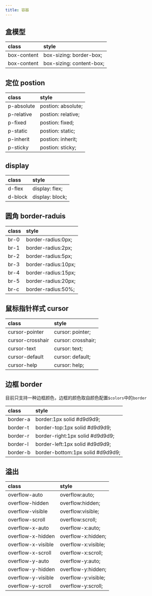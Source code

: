 ```yaml
---
title: 容器
---
```


## 盒模型

| class       | style                    |
| :---------- | :----------------------- |
| box-content | box-sizing: border-box;  |
| box-content | box-sizing: content-box; |

## 定位 postion

| class      | style              |
| :--------- | :----------------- |
| p-absolute | postion: absolute; |
| p-relative | postion: relative; |
| p-fixed    | postion: fixed;    |
| p-static   | postion: static;   |
| p-inherit  | postion: inherit;  |
| p-sticky   | postion: sticky;   |

## display

| class   | style           |
| :------ | :-------------- |
| d-flex  | display: flex;  |
| d-block | display: block; |

## 圆角 border-raduis

| class | style               |
| :---- | :------------------ |
| br-0  | border-radius:0px;  |
| br-1  | border-radius:2px;  |
| br-2  | border-radius:5px;  |
| br-3  | border-radius:10px; |
| br-4  | border-radius:15px; |
| br-5  | border-radius:20px; |
| br-c  | border-radius:50%;  |

## 鼠标指针样式 cursor

| class            | style              |
| :--------------- | :----------------- |
| cursor-pointer   | cursor: pointer;   |
| cursor-crosshair | cursor: crosshair; |
| cursor-text      | cursor: text;      |
| cursor-default   | cursor: default;   |
| cursor-help      | cursor: help;      |

## 边框 border

目前只支持一种边框颜色，边框的颜色取自颜色配置`$colors`中的`border`

| class    | style                            |
| :------- | :------------------------------- |
| border-a | border:1px solid #d9d9d9;        |
| border-t | border-top:1px solid #d9d9d9;    |
| border-r | border-right:1px solid #d9d9d9;  |
| border-l | border-left:1px solid #d9d9d9;   |
| border-b | border-bottom:1px solid #d9d9d9; |

## 溢出

| class              | style               |
| :----------------- | :------------------ |
| overflow-auto      | overflow:auto;      |
| overflow-hidden    | overflow:hidden;    |
| overflow-visible   | overflow:visible;   |
| overflow-scroll    | overflow:scroll;    |
| overflow-x-auto    | overflow-x:auto;    |
| overflow-x-hidden  | overflow-x:hidden;  |
| overflow-x-visible | overflow-x:visible; |
| overflow-x-scroll  | overflow-x:scroll;  |
| overflow-y-auto    | overflow-y:auto;    |
| overflow-y-hidden  | overflow-y:hidden;  |
| overflow-y-visible | overflow-y:visible; |
| overflow-y-scroll  | overflow-y:scroll;  |
